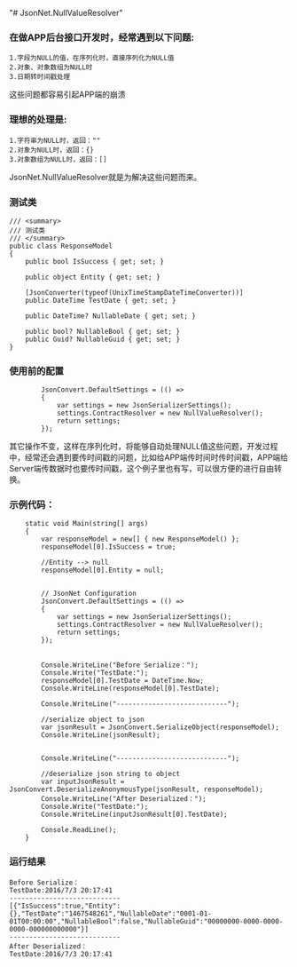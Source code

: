 "# JsonNet.NullValueResolver" 

### 在做APP后台接口开发时，经常遇到以下问题:
    1.字段为NULL的值，在序列化时，直接序列化为NULL值
    2.对象、对象数组为NULL时
    3.日期转时间戳处理
>

这些问题都容易引起APP端的崩溃 

### 理想的处理是:
    1.字符串为NULL时，返回：""
    2.对象为NULL时，返回：{}
    3.对象数组为NULL时，返回：[]

JsonNet.NullValueResolver就是为解决这些问题而来。

### 测试类
    /// <summary>
    /// 测试类
    /// </summary>
    public class ResponseModel
    {
        public bool IsSuccess { get; set; }

        public object Entity { get; set; }

        [JsonConverter(typeof(UnixTimeStampDateTimeConverter))]
        public DateTime TestDate { get; set; }

        public DateTime? NullableDate { get; set; }

        public bool? NullableBool { get; set; }
        public Guid? NullableGuid { get; set; }
    }
    
>
>

### 使用前的配置
            JsonConvert.DefaultSettings = (() =>
            {
                var settings = new JsonSerializerSettings();
                settings.ContractResolver = new NullValueResolver();
                return settings;
            });

>
>
其它操作不变，这样在序列化时，将能够自动处理NULL值这些问题，开发过程中，经常还会遇到要传时间戳的问题，比如给APP端传时间时传时间戳，APP端给Server端传数据时也要传时间戳，这个例子里也有写，可以很方便的进行自由转换。

### 示例代码：

        static void Main(string[] args)
        {
            var responseModel = new[] { new ResponseModel() };
            responseModel[0].IsSuccess = true;

            //Entity --> null
            responseModel[0].Entity = null;


            // JsonNet Configuration
            JsonConvert.DefaultSettings = (() =>
            {
                var settings = new JsonSerializerSettings();
                settings.ContractResolver = new NullValueResolver();
                return settings;
            });


            Console.WriteLine("Before Serialize：");
            Console.Write("TestDate:");
            responseModel[0].TestDate = DateTime.Now;
            Console.WriteLine(responseModel[0].TestDate);

            Console.WriteLine("----------------------------");

            //serialize object to json
            var jsonResult = JsonConvert.SerializeObject(responseModel);
            Console.WriteLine(jsonResult);


            Console.WriteLine("----------------------------");

            //deserialize json string to object
            var inputJsonResult = JsonConvert.DeserializeAnonymousType(jsonResult, responseModel);
            Console.WriteLine("After Deserialized：");
            Console.Write("TestDate:");
            Console.WriteLine(inputJsonResult[0].TestDate);

            Console.ReadLine();
        }

### 运行结果

    Before Serialize：
    TestDate:2016/7/3 20:17:41
    ----------------------------
    [{"IsSuccess":true,"Entity":{},"TestDate":"1467548261","NullableDate":"0001-01-01T00:00:00","NullableBool":false,"NullableGuid":"00000000-0000-0000-0000-000000000000"}]
    ----------------------------
    After Deserialized：
    TestDate:2016/7/3 20:17:41
